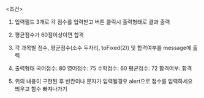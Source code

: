 <조건>

1. 입력필드 3개로 각 점수를 입력받고 버튼 클릭시 출력형태로 결과 출력
  
2. 평균점수가 60점이상이면 합격
  
3. 각 과목별 점수, 평균점수(소수 두자리, toFixed(2)) 및 합격여부를 message에 출력
  
4. 출력형태
  국어점수: 80
  영어점수: 75
  수학점수: 60
  평균점수: 72
  합격여부: 합격
  
5. 위의 내용이 구현된 후 빈칸이나 문자가 입력될경우 alert으로 점수를 입력하세요 띄우고 함수 빠져나가기